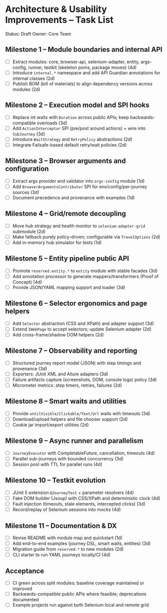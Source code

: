 # Architecture & Usability Improvements – Task List

Status: Draft
Owner: Core Team

## Milestone 1 – Module boundaries and internal API
- [ ] Extract modules: core, browser-api, selenium-adapter, entity, args-config, runner, testkit (skeleton poms, package moves) (4d)
- [ ] Introduce `internal.*` namespace and add API Guardian annotations for internal classes (2d)
- [ ] Publish BOM (bill of materials) to align dependency versions across modules (2d)

## Milestone 2 – Execution model and SPI hooks
- [ ] Replace int waits with `Duration` across public APIs; keep backwards-compatible overloads (3d)
- [ ] Add `ActionInterceptor` SPI (pre/post around actions) + wire into `SubJourney` (3d)
- [ ] Introduce `WaitStrategy` and `RetryPolicy` abstractions (2d)
- [ ] Integrate Failsafe-based default retry/wait policies (2d)

## Milestone 3 – Browser arguments and configuration
- [ ] Extract args provider and validator into `args-config` module (1d)
- [ ] Add `BrowserArgumentsContributor` SPI for env/config/per-journey sources (3d)
- [ ] Document precedence and provenance with examples (1d)

## Milestone 4 – Grid/remote decoupling
- [ ] Move hub strategy and health monitor to `selenium-adapter-grid` submodule (2d)
- [ ] Make fallback purely policy-driven; configurable via `TravelOptions` (2d)
- [ ] Add in-memory hub simulator for tests (1d)

## Milestone 5 – Entity pipeline public API
- [ ] Promote `reserved.entity.*` to `entity` module with stable facades (3d)
- [ ] Add annotation processor to generate mappers/transformers (Proof of Concept) (4d)
- [ ] Provide JSON/YAML mapping support and loader (3d)

## Milestone 6 – Selector ergonomics and page helpers
- [ ] Add `Selector` abstraction (CSS and XPath) and adapter support (3d)
- [ ] Extend `IWebPage` to accept selectors; update Selenium adapter (2d)
- [ ] Add cross-frame/shadow DOM helpers (2d)

## Milestone 7 – Observability and reporting
- [ ] Structured journey report model (JSON) with step timings and provenance (3d)
- [ ] Exporters: JUnit XML and Allure adapters (3d)
- [ ] Failure artifacts capture (screenshots, DOM, console logs) policy (3d)
- [ ] Micrometer metrics: step timers, retries, failures (2d)

## Milestone 8 – Smart waits and utilities
- [ ] Provide `untilVisible/Clickable/Text/Url` waits with timeouts (3d)
- [ ] Download/upload helpers and file chooser support (2d)
- [ ] Cookie jar import/export utilities (2d)

## Milestone 9 – Async runner and parallelism
- [ ] `JourneyExecutor` with CompletableFuture, cancellation, timeouts (4d)
- [ ] Parallel sub-journeys with bounded concurrency (3d)
- [ ] Session pool with TTL for parallel runs (4d)

## Milestone 10 – Testkit evolution
- [ ] JUnit 5 extension `@JourneyTest` + parameter resolvers (4d)
- [ ] Fake DOM builder (Jsoup) with CSS/XPath and deterministic clock (4d)
- [ ] Fault injection (timeouts, stale elements, intercepted clicks) (3d)
- [ ] Record/replay of Selenium sessions into mocks (4d)

## Milestone 11 – Documentation & DX
- [ ] Revise README with module map and quickstart (1d)
- [ ] Add end-to-end examples (journey DSL, smart waits, entities) (3d)
- [ ] Migration guide from `reserved.*` to new modules (2d)
- [ ] CLI starter to run YAML journeys locally/CI (4d)

## Acceptance
- [ ] CI green across split modules; baseline coverage maintained or improved
- [ ] Backwards-compatible public APIs where feasible; deprecations documented
- [ ] Example projects run against both Selenium local and remote grid